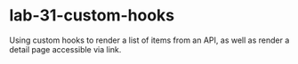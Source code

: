 # lab-31-custom-hooks
Using custom hooks to render a list of items from an API, as well as render a detail page accessible via link. 
